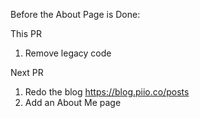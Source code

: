 Before the About Page is Done:

This PR

1. Remove legacy code

Next PR

1. Redo the blog https://blog.piio.co/posts
1. Add an About Me page
